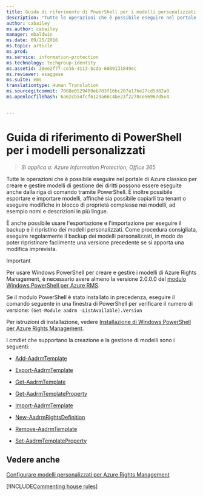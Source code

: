 ```yaml
---
title: Guida di riferimento di PowerShell per i modelli personalizzati | Azure Information Protection
description: "Tutte le operazioni che è possibile eseguire nel portale di Azure classico per creare e gestire modelli di gestione dei diritti possono essere eseguite anche dalla riga di comando tramite PowerShell. È inoltre possibile esportare e importare modelli, affinché sia possibile copiarli tra tenant o eseguire modifiche in blocco di proprietà complesse nei modelli, ad esempio nomi e descrizioni in più lingue."
author: cabailey
ms.author: cabailey
manager: mbaldwin
ms.date: 09/25/2016
ms.topic: article
ms.prod: 
ms.service: information-protection
ms.technology: techgroup-identity
ms.assetid: 30ee2f77-ce16-4113-bcda-6089131849ec
ms.reviewer: esaggese
ms.suite: ems
translationtype: Human Translation
ms.sourcegitcommit: 7068e0529409eb783f16bc207a17be27cd5d82a8
ms.openlocfilehash: 6a62cb54fcf6129a66c4be23f2270ce56967d5e4


---
```




# <a name="powershell-reference-for-custom-templates"></a>Guida di riferimento di PowerShell per i modelli personalizzati

>*Si applica a: Azure Information Protection, Office 365*

Tutte le operazioni che è possibile eseguire nel portale di Azure classico per creare e gestire modelli di gestione dei diritti possono essere eseguite anche dalla riga di comando tramite PowerShell. È inoltre possibile esportare e importare modelli, affinché sia possibile copiarli tra tenant o eseguire modifiche in blocco di proprietà complesse nei modelli, ad esempio nomi e descrizioni in più lingue.

È anche possibile usare l'esportazione e l'importazione per eseguire il backup e il ripristino dei modelli personalizzati. Come procedura consigliata, eseguire regolarmente il backup dei modelli personalizzati, in modo da poter ripristinare facilmente una versione precedente se si apporta una modifica imprevista.

> [!IMPORTANT]
> Per usare Windows PowerShell per creare e gestire i modelli di Azure Rights Management, è necessario avere almeno la versione 2.0.0.0 del [modulo Windows PowerShell per Azure RMS](http://go.microsoft.com/fwlink/?LinkId=257721).
> 
> Se il modulo PowerShell è stato installato in precedenza, eseguire il comando seguente in una finestra di PowerShell per verificare il numero di versione: `(Get-Module aadrm -ListAvailable).Version`

Per istruzioni di installazione, vedere [Installazione di Windows PowerShell per Azure Rights Management](install-powershell.md).

I cmdlet che supportano la creazione e la gestione di modelli sono i seguenti:

-   [Add-AadrmTemplate](https://msdn.microsoft.com/library/azure/dn727075.aspx)

-   [Export-AadrmTemplate](https://msdn.microsoft.com/library/azure/dn727078.aspx)

-   [Get-AadrmTemplate](https://msdn.microsoft.com/library/azure/dn727079.aspx)

-   [Get-AadrmTemplateProperty](https://msdn.microsoft.com/library/azure/dn727081.aspx)

-   [Import-AadrmTemplate](https://msdn.microsoft.com/library/azure/dn727077.aspx)

-   [New-AadrmRightsDefinition](https://msdn.microsoft.com/library/azure/dn727080.aspx)

-   [Remove-AadrmTemplate](https://msdn.microsoft.com/library/azure/dn727082.aspx)

-   [Set-AadrmTemplateProperty](https://msdn.microsoft.com/library/azure/dn727076.aspx)



## <a name="see-also"></a>Vedere anche
[Configurare modelli personalizzati per Azure Rights Management](configure-custom-templates.md)

[!INCLUDE[Commenting house rules](../includes/houserules.md)]


<!--HONumber=Jan17_HO4-->



